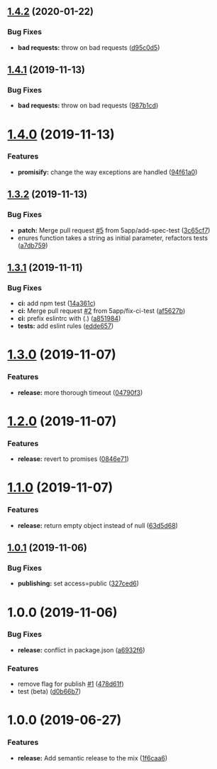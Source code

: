 ## [1.4.2](https://github.com/5app/opengraph-scraper/compare/v1.4.1...v1.4.2) (2020-01-22)


### Bug Fixes

* **bad requests:** throw on bad requests ([d95c0d5](https://github.com/5app/opengraph-scraper/commit/d95c0d5521a82e9ce420ff83629f27e8c140a00d))

## [1.4.1](https://github.com/5app/opengraph-scraper/compare/v1.4.0...v1.4.1) (2019-11-13)


### Bug Fixes

* **bad requests:** throw on bad requests ([987b1cd](https://github.com/5app/opengraph-scraper/commit/987b1cd68bf9cc09cbc8376e6438eeff652884b3))

# [1.4.0](https://github.com/5app/opengraph-scraper/compare/v1.3.2...v1.4.0) (2019-11-13)


### Features

* **promisify:** change the way exceptions are handled ([94f61a0](https://github.com/5app/opengraph-scraper/commit/94f61a0a36080daba53887fe72a8ad27c49dc731))

## [1.3.2](https://github.com/5app/opengraph-scraper/compare/v1.3.1...v1.3.2) (2019-11-13)


### Bug Fixes

* **patch:** Merge pull request [#5](https://github.com/5app/opengraph-scraper/issues/5) from 5app/add-spec-test ([3c65cf7](https://github.com/5app/opengraph-scraper/commit/3c65cf7d69d11275e62d32d4cf2354ddd5a54abd))
* enures function takes a string as initial parameter, refactors tests ([a7db759](https://github.com/5app/opengraph-scraper/commit/a7db75920df4f95752ed095b85b05642cb947f81))

## [1.3.1](https://github.com/5app/opengraph-scraper/compare/v1.3.0...v1.3.1) (2019-11-11)


### Bug Fixes

* **ci:** add npm test ([14a361c](https://github.com/5app/opengraph-scraper/commit/14a361c2db2a397847767372a2c48230f2524b1c))
* **ci:** Merge pull request [#2](https://github.com/5app/opengraph-scraper/issues/2) from 5app/fix-ci-test ([af5627b](https://github.com/5app/opengraph-scraper/commit/af5627b77619c4bd8cea3e7755b8df9bb0ef2126))
* **ci:** prefix eslintrc with (.) ([a851984](https://github.com/5app/opengraph-scraper/commit/a8519846136d2bd42ff7ec6c457749549aad84e9))
* **tests:** add eslint rules ([edde657](https://github.com/5app/opengraph-scraper/commit/edde657f62e33fcdd90982d5f312592ac3105d7c))

# [1.3.0](https://github.com/5app/opengraph-scraper/compare/v1.2.0...v1.3.0) (2019-11-07)


### Features

* **release:** more thorough timeout ([04790f3](https://github.com/5app/opengraph-scraper/commit/04790f3d954f66f00593a73c22a5912dede932a0))

# [1.2.0](https://github.com/5app/opengraph-scraper/compare/v1.1.0...v1.2.0) (2019-11-07)


### Features

* **release:** revert to promises ([0846e71](https://github.com/5app/opengraph-scraper/commit/0846e71a36db51be5b1e5d8e1c86499519cb1995))

# [1.1.0](https://github.com/5app/opengraph-scraper/compare/v1.0.1...v1.1.0) (2019-11-07)


### Features

* **release:** return empty object instead of null ([63d5d68](https://github.com/5app/opengraph-scraper/commit/63d5d684e1f304a0f024c8bb601fe398e662646c))

## [1.0.1](https://github.com/5app/opengraph-scraper/compare/v1.0.0...v1.0.1) (2019-11-06)


### Bug Fixes

* **publishing:** set access=public ([327ced6](https://github.com/5app/opengraph-scraper/commit/327ced684173c6513f65af4c909d5adc93b950b9))

# 1.0.0 (2019-11-06)


### Bug Fixes

* **release:** conflict in package.json ([a6932f6](https://github.com/5app/opengraph-scraper/commit/a6932f615ac6cafcab076da13081a3aff074dc5c))


### Features

* remove flag for publish [#1](https://github.com/5app/opengraph-scraper/issues/1) ([478d61f](https://github.com/5app/opengraph-scraper/commit/478d61f9cb0712cca661855bfd2375d7799a5b89))
* test (beta) ([d0b66b7](https://github.com/5app/opengraph-scraper/commit/d0b66b7ab914bba15d4c4d14363461666854839b))

# 1.0.0 (2019-06-27)


### Features

* **release:** Add semantic release to the mix ([1f6caa6](https://github.com/5app/js-template/commit/1f6caa6))
